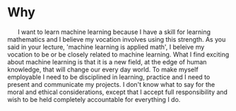 # Why

&nbsp;&nbsp;&nbsp;&nbsp;&nbsp;&nbsp;I want to learn machine learning because I have a skill for learning mathematics and I believe my vocation involves using this strength.
As you said in your lecture, 'machine learning is applied math', I beleive my vocation to be or be closely related to machine learning.
What I find exciting about machine learning is that it is a new field, at the edge of human knowledge, that will change our every day world.
To make myself employable I need to be disciplined in learning, practice and I need to present and communicate my projects.
I don't know what to say for the moral and ethical considerations, except that I accept full responsibility and wish to be held completely accountable for everything I do.
